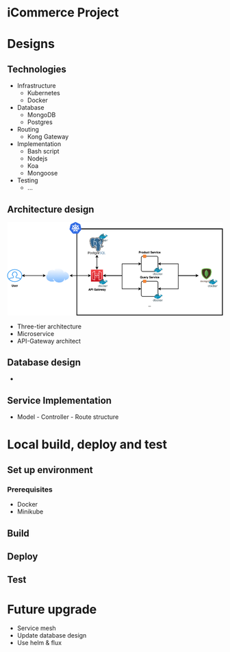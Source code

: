 # iCommerce Project
# Designs
## Technologies
- Infrastructure
  - Kubernetes
  - Docker
- Database
  - MongoDB
  - Postgres
- Routing
  - Kong Gateway
- Implementation
  - Bash script
  - Nodejs
  - Koa
  - Mongoose
- Testing
  - ...
## Architecture design
![Architecture design](./images/iCommerce-architecture.png)
- Three-tier architecture
- Microservice
- API-Gateway architect
## Database design
- 
## Service Implementation
- Model - Controller - Route structure

# Local build, deploy and test
## Set up environment 
### Prerequisites
- Docker
- Minikube
## Build
## Deploy
## Test

# Future upgrade
- Service mesh
- Update database design
- Use helm & flux